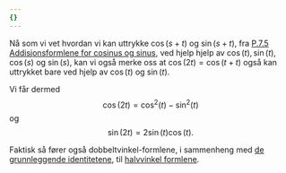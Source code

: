 ```yaml
---
{}
---
```

Nå som vi vet hvordan vi kan uttrykke $\cos(s+t)$ og $\sin(s+t)$, fra [P.7.5 Addisjonsformlene for cosinus og sinus](Kapittel%200%20-%20innledende%20kapittel/P.7.5%20Addisjonsformlene%20for%20cosinus%20og%20sinus.md), ved hjelp hjelp av $\cos(t), \sin(t), \cos(s)$ og $\sin(s)$, kan vi også merke oss at $\cos(2t)= \cos(t+t)$ også kan uttrykket bare ved hjelp av $\cos(t)$ og $\sin(t)$. 

Vi får dermed
$$
\cos(2t)= \cos^2(t)-\sin^2(t) 
$$
og
$$
 \sin(2t) = 2\sin (t)\cos(t).
$$

Faktisk så fører også dobbeltvinkel-formlene, i sammenheng med [de grunnleggende identitetene](Kapittel%200%20-%20innledende%20kapittel/P.7.4%20Viktige%20identiteter.md), til [halvvinkel formlene](Kapittel%200%20-%20innledende%20kapittel/P.7.7%20Halvvinkel%20formler.md).